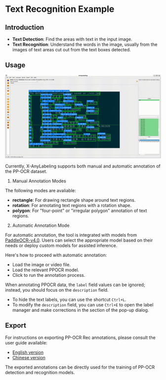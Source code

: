 # Text Recognition Example

## Introduction

- **Text Detection**: Find the areas with text in the input image.
- **Text Recognition**: Understand the words in the image, usually from the images of text areas cut out from the text boxes detected.

## Usage

![](.data/annotated_ocr_recognition.gif) 

Currently, X-AnyLabeling supports both manual and automatic annotation of the PP-OCR dataset.

1. Manual Annotation Modes

The following modes are avaliable:
- **rectangle**: For drawing rectangle shape around text regions.
- **rotation**: For annotating text regions with a rotation shape.
- **polygon**: For "four-point" or "irregular polygon" annotation of text regions.

2. Automatic Annotation Mode

For automatic annotation, the tool is integrated with models from [PaddleOCR-v4.0](https://github.com/PaddlePaddle/PaddleOCR). Users can select the appropriate model based on their needs or deploy custom models for assisted inference. 

Here's how to proceed with automatic annotation:
- Load the image or video file.
- Load the relevant PPOCR model.
- Click to run the annotation process.

When annotating PPOCR data, the `label` field values can be ignored; instead, you should focus on the `description` field. 
- To hide the text labels, you can use the shortcut `Ctrl+L`. 
- To modify the `description` field, you can use `Ctrl+E` to open the label manager and make corrections in the section of the pop-up dialog.

## Export

For instructions on exporting PP-OCR Rec annotations, please consult the user guide available:
- [English version](../../docs/en/user_guide.md)
- [Chinese version](../../docs/zh_cn/user_guide.md)

The exported annotations can be directly used for the training of PP-OCR detection and recognition models.
